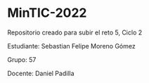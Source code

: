 # MinTIC-2022


Repositorio creado para subir el reto 5, Ciclo 2


Estudiante: Sebastian Felipe Moreno Gómez

Grupo: 57

Docente: Daniel Padilla

